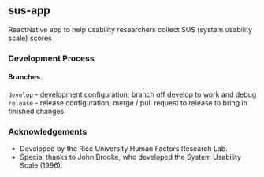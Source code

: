 ## sus-app
ReactNative app to help usability researchers collect SUS (system usability scale) scores

### Development Process
#### Branches
`develop` - development configuration; branch off develop to work and debug
`release` - release configuration; merge / pull request to release to bring in finished changes

### Acknowledgements
- Developed by the Rice University Human Factors Research Lab.
- Special thanks to John Brooke, who developed the System Usability Scale (1996).

